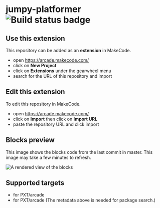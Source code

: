 # jumpy-platformer ![Build status badge](https://github.com/gengar9nn/jumpy-platformer/workflows/MakeCode/badge.svg)



## Use this extension

This repository can be added as an **extension** in MakeCode.

* open https://arcade.makecode.com/
* click on **New Project**
* click on **Extensions** under the gearwheel menu
* search for the URL of this repository and import

## Edit this extension

To edit this repository in MakeCode.

* open https://arcade.makecode.com/
* click on **Import** then click on **Import URL**
* paste the repository URL and click import

## Blocks preview

This image shows the blocks code from the last commit in master.
This image may take a few minutes to refresh.

![A rendered view of the blocks](https://github.com/gengar9nn/jumpy-platformer/raw/master/.makecode/blocks.png)

## Supported targets

* for PXT/arcade
* for PXT/arcade
(The metadata above is needed for package search.)

